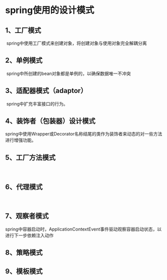 # spring使用的设计模式

## 1、工厂模式

​	spring中使用工厂模式来创建对象，将创建对象与使用对象完全解耦分离



## 2、单例模式

​	spring中所创建的bean对象都是单例的，以确保数据唯一不冲突



## 3、适配器模式（adaptor）

​	spring中扩充丰富接口的行为。



## 4、装饰者（包装器）设计模式

​	spring中使用Wrapper或Decorator名称结尾的类作为装饰者来动态的对一些方法进行增强功能。



## 5、工厂方法模式

​	

## 6、代理模式

​	

## 7、观察者模式

​	spring中容器启动时，ApplicationContextEvent事件驱动观察容器启动状态，以进行下一步依赖注入动作



## 8、策略模式



## 9、模板模式